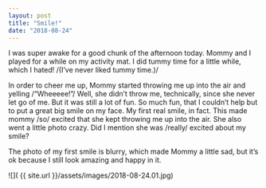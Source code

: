 ```yaml
---
layout: post
title: "Smile!"
date: "2018-08-24"
---
```


I was super awake for a good chunk of the afternoon today. Mommy and I played for a while on my activity mat. I did tummy time for a little while, which I hated! /(I’ve never liked tummy time.)/

In order to cheer me up, Mommy started throwing me up into the air and yelling /“Wheeeee!”/ Well, she didn’t throw me, technically, since she never let go of me. But it was still a lot of fun. So much fun, that I couldn’t help but to put a great big smile on my face. My first real smile, in fact. This made mommy /so/ excited that she kept throwing me up into the air. She also went a little photo crazy. Did I mention she was /really/ excited about my smile?

The photo of my first smile is blurry, which made Mommy a little sad, but it’s ok because I still look amazing and happy in it.

![]( {{ site.url }}/assets/images/2018-08-24.01.jpg)
